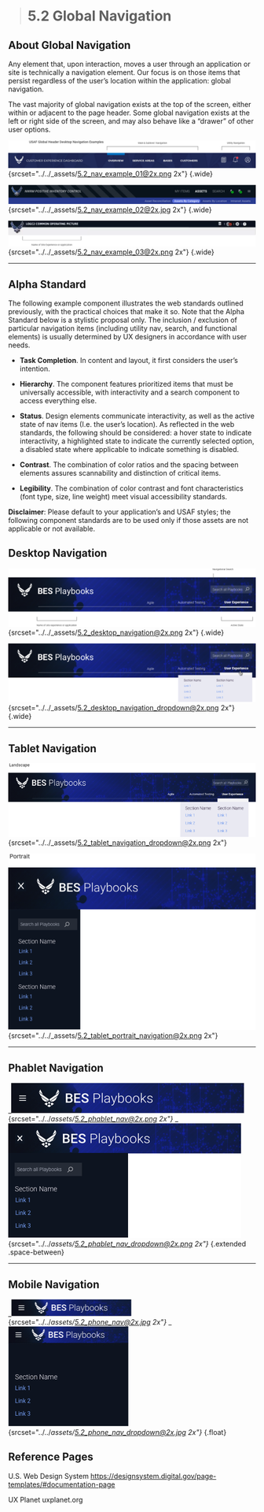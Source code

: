 > # **5.2** Global Navigation

## About Global Navigation

Any element that, upon interaction, moves a user through an application or site is technically a navigation element. Our focus is on those items that persist regardless of the user’s location within the application: global navigation.  

The vast majority of global navigation exists at the top of the screen, either within or adjacent to the page header. Some global navigation exists at the left or right side of the screen, and may also behave like a “drawer” of other user options. 

![5.2 Global Nav](../_assets/5.2_nav_example_01.png){srcset="../../_assets/5.2_nav_example_01@2x.png 2x"}
{.wide}

![5.2 Global Nav](../_assets/5.2_nav_example_02.jpg){srcset="../../_assets/5.2_nav_example_02@2x.jpg 2x"}
{.wide}

![5.2 Global Nav](../_assets/5.2_nav_example_03.png){srcset="../../_assets/5.2_nav_example_03@2x.png 2x"}
{.wide}

---

## Alpha Standard

The following example component illustrates the web standards outlined previously, with the practical choices that make it so. Note that the Alpha Standard below is a stylistic proposal only. The inclusion / exclusion of particular navigation items (including utility nav, search, and functional elements) is usually determined by UX designers in accordance with user needs.

- **Task Completion**. In content and layout, it first considers the user’s intention.
 
- **Hierarchy**. The component features prioritized items that must be universally accessible, with interactivity and a search component to access everything else.

- **Status**. Design elements communicate interactivity, as well as the active state of nav items (I.e. the user’s location). As reflected in the web standards, the following should be considered: a hover state to indicate interactivity, a highlighted state to indicate the currently selected option, a disabled state where applicable to indicate something is disabled. 

- **Contrast**. The combination of color ratios and the spacing between elements assures scannability and distinction of critical items. 

- **Legibility**. The combination of color contrast and font characteristics (font type, size, line weight) meet visual accessibility standards.

**Disclaimer**: Please default to your application’s and USAF styles; the following component standards are to be used only if those assets are not applicable or not available. 

## Desktop Navigation

![5.2 Desktop Nav](../_assets/5.2_desktop_navigation.png){srcset="../../_assets/5.2_desktop_navigation@2x.png 2x"}
{.wide}

![5.2 Desktop Nav](../_assets/5.2_desktop_navigation_dropdown.png){srcset="../../_assets/5.2_desktop_navigation_dropdown@2x.png 2x"}
{.wide}

---

## Tablet Navigation

![5.2 Tablet Nav](../_assets/5.2_tablet_navigation_dropdown.png){srcset="../../_assets/5.2_tablet_navigation_dropdown@2x.png 2x"}

![5.2 Tablet Portrait](../_assets/5.2_tablet_portrait_navigation.png){srcset="../../_assets/5.2_tablet_portrait_navigation@2x.png 2x"}


---

## Phablet Navigation

_![5.2 Phablet Nav](../_assets/5.2_phablet_nav.png){srcset="../../_assets/5.2_phablet_nav@2x.png 2x"}_
_![5.2 Phablet Nav](../_assets/5.2_phablet_nav_dropdown.png){srcset="../../_assets/5.2_phablet_nav_dropdown@2x.png 2x"}_
{.extended .space-between}

---

## Mobile Navigation

_![5.2 Mobile Nav](../_assets/5.2_phone_nav.jpg){srcset="../../_assets/5.2_phone_nav@2x.jpg 2x"}_
_![5.2 Mobile Nav](../_assets/5.2_phone_nav_dropdown.jpg){srcset="../../_assets/5.2_phone_nav_dropdown@2x.jpg 2x"}_
{.float}

## Reference Pages

U.S. Web Design System 
https://designsystem.digital.gov/page-templates/#documentation-page
 
UX Planet 
uxplanet.org

